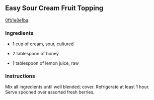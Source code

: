 ## Easy Sour Cream Fruit Topping

[0fb1e8e1ba](http://www.kraftrecipes.com/recipes/easy-sour-cream-fruit-topping-54184.aspx)

### Ingredients

 - 1 cup of cream, sour, cultured

 - 2 tablespoon of honey

 - 1 tablespoon of lemon juice, raw

### Instructions

Mix all ingredients until well blended; cover. Refrigerate at least 1 hour. Serve spooned over assorted fresh berries.